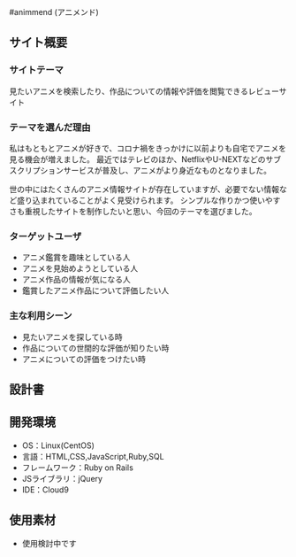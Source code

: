 #animmend (アニメンド)

## サイト概要

### サイトテーマ
見たいアニメを検索したり、作品についての情報や評価を閲覧できるレビューサイト


### テーマを選んだ理由
私はもともとアニメが好きで、コロナ禍をきっかけに以前よりも自宅でアニメを見る機会が増えました。
最近ではテレビのほか、NetflixやU-NEXTなどのサブスクリプションサービスが普及し、アニメがより身近なものとなりました。

世の中にはたくさんのアニメ情報サイトが存在していますが、必要でない情報など盛り込まれていることがよく見受けられます。
シンプルな作りかつ使いやすさも重視したサイトを制作したいと思い、今回のテーマを選びました。


### ターゲットユーザ
- アニメ鑑賞を趣味としている人
- アニメを見始めようとしている人
- アニメ作品の情報が気になる人
- 鑑賞したアニメ作品について評価したい人


### 主な利用シーン
- 見たいアニメを探している時
- 作品についての世間的な評価が知りたい時
- アニメについての評価をつけたい時

## 設計書


## 開発環境
- OS：Linux(CentOS)
- 言語：HTML,CSS,JavaScript,Ruby,SQL
- フレームワーク：Ruby on Rails
- JSライブラリ：jQuery
- IDE：Cloud9

## 使用素材
- 使用検討中です